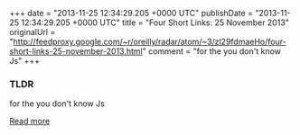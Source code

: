 +++
date = "2013-11-25 12:34:29.205 +0000 UTC"
publishDate = "2013-11-25 12:34:29.205 +0000 UTC"
title = "Four Short Links: 25 November 2013"
originalUrl = "http://feedproxy.google.com/~r/oreilly/radar/atom/~3/zl29fdmaeHo/four-short-links-25-november-2013.html"
comment = "for the you don't know Js"
+++

### TLDR

for the you don't know Js

[Read more](http://feedproxy.google.com/~r/oreilly/radar/atom/~3/zl29fdmaeHo/four-short-links-25-november-2013.html)

